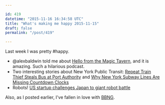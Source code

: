 ```yaml
---

id: 419
datetime: "2015-11-16 16:34:58 UTC"
title: "What's making me happy 2015-11-15"
draft: false
permalink: "/post/419"

---
```


Last week I was pretty #happy.

 - @alexbaldwin told me about [Hello from the Magic Tavern](https://hellofromthemagictavern.com/), and it is amazing. Such a hilarious podcast.
 - Two interesting stories about New York Public Transit: [Repeat Train Thief Steals Bus at Port Authority](http://nyti.ms/1OFzAiG) and [Why New York Subway Lines Are Missing Countdown Clocks](https://www.theatlantic.com/technology/archive/2015/11/why-dont-we-know-where-all-the-trains-are/415152/)
 - Robots! [US startup challenges Japan to giant robot battle](https://web.archive.org/web/20151119001856/http://bigstory.ap.org:80/2c5e0672427a442a8d55360f0cad2006)

Also, as I posted earlier, I've fallen in love with [BBNG](https://writing.natwelch.com/post/418).

